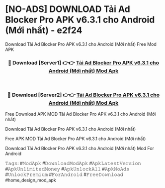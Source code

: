 # [NO-ADS] DOWNLOAD Tải Ad Blocker Pro APK v6.3.1 cho Android (Mới nhất) - e2f24
Download Tải Ad Blocker Pro APK v6.3.1 cho Android (Mới nhất) Free Mod APK

<div align="center">
<h3>🔴 Download [Server1] 👉👉 <a href="https://apk-comot.site?title=Tải_Ad_Blocker_Pro_APK_v6.3.1_cho_Android_(Mới_nhất)">Tải Ad Blocker Pro APK v6.3.1 cho Android (Mới nhất) Mod Apk</a></h3><br>

<h3>🔴 Download [Server2] 👉👉 <a href="https://apk-comot.site?title=Tải_Ad_Blocker_Pro_APK_v6.3.1_cho_Android_(Mới_nhất)">Tải Ad Blocker Pro APK v6.3.1 cho Android (Mới nhất) Mod Apk</a></h3>
</div>


Free Download APK MOD Tải Ad Blocker Pro APK v6.3.1 cho Android (Mới nhất)

Download Tải Ad Blocker Pro APK v6.3.1 cho Android (Mới nhất) 

Free APK MOD Tải Ad Blocker Pro APK v6.3.1 cho Android (Mới nhất) 

Download Tải Ad Blocker Pro APK v6.3.1 cho Android (Mới nhất) Mod For Android

𝚃𝚊𝚐𝚜: #𝙼𝚘𝚍𝙰𝚙𝚔 #𝙳𝚘𝚠𝚗𝚕𝚘𝚊𝚍𝙼𝚘𝚍𝙰𝚙𝚔 #𝙰𝚙𝚔𝙻𝚊𝚝𝚎𝚜𝚝𝚅𝚎𝚛𝚜𝚒𝚘𝚗 #𝙰𝚙𝚔𝚄𝚗𝚕𝚒𝚖𝚒𝚝𝚎𝚍𝙼𝚘𝚗𝚎𝚢 #𝙰𝚙𝚔𝚄𝚗𝚕𝚘𝚌𝚔𝙰𝚕𝚕 #𝙰𝚙𝚔𝙽𝚘𝙰𝚍𝚜 #𝚄𝚗𝚕𝚘𝚌𝚔𝙿𝚛𝚎𝚖𝚒𝚞𝚖 #𝙵𝚘𝚛𝙰𝚗𝚍𝚛𝚘𝚒𝚍 #𝙵𝚛𝚎𝚎𝙳𝚘𝚠𝚗𝚕𝚘𝚊𝚍 #home_design_mod_apk